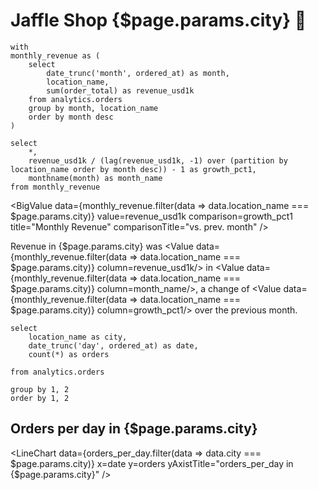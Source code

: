 # Jaffle Shop {$page.params.city} 🥪

```monthly_revenue
with
monthly_revenue as (
    select 
        date_trunc('month', ordered_at) as month,
        location_name,
        sum(order_total) as revenue_usd1k
    from analytics.orders
    group by month, location_name
    order by month desc
)

select 
    *,
    revenue_usd1k / (lag(revenue_usd1k, -1) over (partition by location_name order by month desc)) - 1 as growth_pct1,
    monthname(month) as month_name
from monthly_revenue
```

<BigValue
    data={monthly_revenue.filter(data => data.location_name === $page.params.city)}
    value=revenue_usd1k
    comparison=growth_pct1
    title="Monthly Revenue"
    comparisonTitle="vs. prev. month"
/>

Revenue in {$page.params.city} was <Value data={monthly_revenue.filter(data => data.location_name === $page.params.city)} column=revenue_usd1k/> in <Value data={monthly_revenue.filter(data => data.location_name === $page.params.city)} column=month_name/>, a change of <Value data={monthly_revenue.filter(data => data.location_name === $page.params.city)} column=growth_pct1/> over the previous month.

```orders_per_day
select
    location_name as city,
    date_trunc('day', ordered_at) as date,
    count(*) as orders

from analytics.orders

group by 1, 2
order by 1, 2
```

## Orders per day in {$page.params.city}

<LineChart
    data={orders_per_day.filter(data => data.city === $page.params.city)}
    x=date
    y=orders
    yAxistTitle="orders_per_day in {$page.params.city}"
/>